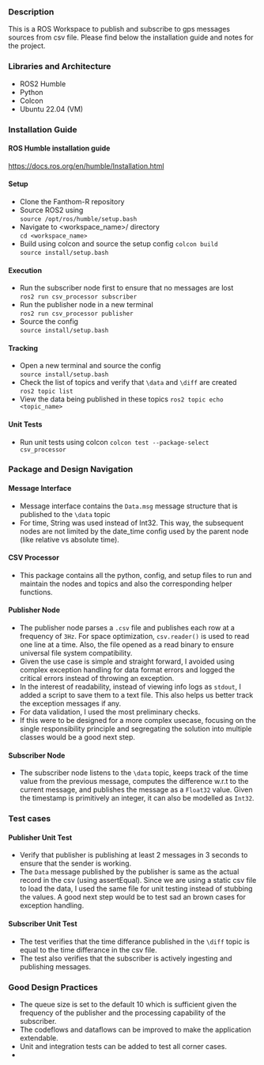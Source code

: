 ### Description
This is a ROS Workspace to publish and subscribe to gps messages sources from csv file.  Please find below the installation guide and notes for the project.

### Libraries and Architecture
* ROS2 Humble
* Python
* Colcon
* Ubuntu 22.04 (VM)

### Installation Guide
#### ROS Humble installation guide
https://docs.ros.org/en/humble/Installation.html

#### Setup 
* Clone the Fanthom-R repository
* Source ROS2 using \
``source /opt/ros/humble/setup.bash``
* Navigate to <workspace_name>/ directory \
`cd <workspace_name>`
* Build using colcon and source the setup config
`colcon build` \
`source install/setup.bash`

#### Execution
* Run the subscriber node first to ensure that no messages are lost \
`ros2 run csv_processor subscriber`
* Run the publisher node in a new terminal \
`ros2 run csv_processor publisher`
* Source the config \
`source install/setup.bash`

#### Tracking
* Open a new terminal and source the config \
`source install/setup.bash`
* Check the list of topics and verify that `\data` and `\diff` are created \
`ros2 topic list`
* View the data being published in these topics
`ros2 topic echo <topic_name>`

#### Unit Tests
* Run unit tests using colcon
`colcon test --package-select csv_processor`

### Package and Design Navigation
#### Message Interface
* Message interface contains the `Data.msg` message structure that is published to the `\data` topic
* For time, String was used instead of Int32. This way, the subsequent nodes are not limited by the date_time config used by the parent node (like relative vs absolute time).

#### CSV Processor
* This package contains all the python, config, and setup files to run and maintain the nodes and topics and also the corresponding helper functions.

#### Publisher Node
* The publisher node parses a `.csv` file and publishes each row at a frequency of `3Hz`. For space optimization, `csv.reader()` is used to read one line at a time. Also, the file opened as a read binary to ensure universal file system compatibility.
* Given the use case is simple and straight forward, I avoided using complex exception handling for data format errors and logged the critical errors instead of throwing an exception.
* In the interest of readability, instead of viewing info logs as `stdout`, I added a script to save them to a text file. This also helps us better track the exception messages if any.
* For data validation, I used the most preliminary checks.
* If this were to be designed for a more complex usecase, focusing on the single responsibility principle and segregating the solution into multiple classes would be a good next step. 

#### Subscriber Node
* The subscriber node listens to the `\data` topic, keeps track of the time value from the previous message, computes the difference w.r.t to the current message, and publishes the message as a `Float32` value. Given the timestamp is primitively an integer, it can also be modelled as `Int32`.

### Test cases
#### Publisher Unit Test
* Verify that publisher is publishing at least 2 messages in 3 seconds to ensure that the sender is working.
* The `Data` message published by the publisher is same as the actual record in the csv (using assertEqual). Since we are using a static csv file to load the data, I used the same file for unit testing instead of stubbing the values. A good next step would be to test sad an brown cases for exception handling.

#### Subscriber Unit Test
* The test verifies that the time differance published in the `\diff` topic is equal to the time differance in the csv file. 
* The test also verifies that the subscriber is actively ingesting and publishing messages.

### Good Design Practices
* The queue size is set to the default 10 which is sufficient given the frequency of the publisher and the processing capability of the subscriber.
* The codeflows and dataflows can be improved to make the application extendable.
* Unit and integration tests can be added to test all corner cases.
* 